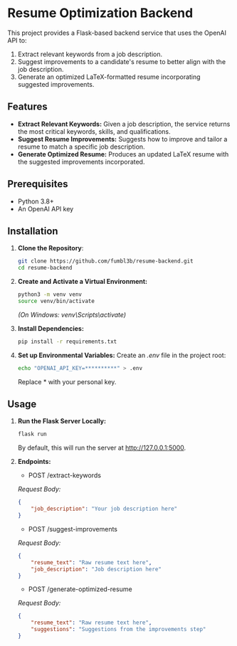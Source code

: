 # Resume Optimization Backend

This project provides a Flask-based backend service that uses the OpenAI API to:
1. Extract relevant keywords from a job description.
2. Suggest improvements to a candidate's resume to better align with the job description.
3. Generate an optimized LaTeX-formatted resume incorporating suggested improvements.

## Features

- **Extract Relevant Keywords:** Given a job description, the service returns the most critical keywords, skills, and qualifications.
- **Suggest Resume Improvements:** Suggests how to improve and tailor a resume to match a specific job description.
- **Generate Optimized Resume:** Produces an updated LaTeX resume with the suggested improvements incorporated.

## Prerequisites

- Python 3.8+  
- An OpenAI API key

## Installation

1. **Clone the Repository**:
   ```bash
   git clone https://github.com/fumbl3b/resume-backend.git
   cd resume-backend

2. **Create and Activate a Virtual Environment:**
    ```bash
    python3 -m venv venv
    source venv/bin/activate
    ```
    *(On Windows: venv\Scripts\activate)*
3. **Install Dependencies:**
    ```bash
    pip install -r requirements.txt
    ```

4. **Set up Environmental Variables:**
    Create an *.env* file in the project root:
    ```bash
    echo "OPENAI_API_KEY=**********" > .env
    ```
    Replace * with your personal key.

## Usage

1. **Run the Flask Server Locally:**
    ```bash
    flask run
    ```
    By default, this will run the server at http://127.0.0.1:5000.

2. **Endpoints:**
    - POST /extract-keywords
    
    *Request Body:*
    ```json
    {
        "job_description": "Your job description here"
    }
    ```

    - POST /suggest-improvements

    *Request Body:*

    ```json
    {
        "resume_text": "Raw resume text here",
        "job_description": "Job description here"
    }
    ```

    - POST /generate-optimized-resume

    *Request Body:*
    ```json
    {
        "resume_text": "Raw resume text here",
        "suggestions": "Suggestions from the improvements step"
    }
    ```


    
